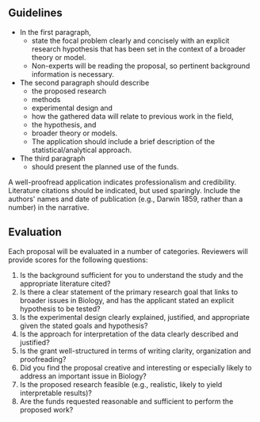 ## Guidelines
- In the first paragraph,
  - state the focal problem clearly and concisely with an explicit research hypothesis that has been set in the context of a broader theory or model.
  - Non-experts will be reading the proposal, so pertinent background information is necessary.
- The second paragraph should describe
  - the proposed research
  - methods
  - experimental design and
  - how the gathered data will relate to previous work in the field,
  - the hypothesis, and
  - broader theory or models.
  - The application should include a brief description of the statistical/analytical approach.
- The third paragraph
  - should present the planned use of the funds.

A well-proofread application indicates professionalism and credibility.
Literature citations should be indicated, but used sparingly.
Include the authors' names and date of publication (e.g., Darwin 1859, rather than a number) in the narrative.

## Evaluation

Each proposal will be evaluated in a number of categories. Reviewers will provide scores for the following questions:
1. Is the background sufficient for you to understand the study and the appropriate literature cited?
2. Is there a clear statement of the primary research goal that links to broader issues in Biology, and has the applicant stated an explicit hypothesis to be tested?
3. Is the experimental design clearly explained, justified, and appropriate given the stated goals and hypothesis?
4. Is the approach for interpretation of the data clearly described and justified?
5. Is the grant well-structured in terms of writing clarity, organization and proofreading?
6. Did you find the proposal creative and interesting or especially likely to address an important issue in Biology?
7. Is the proposed research feasible (e.g., realistic, likely to yield interpretable results)?
8. Are the funds requested reasonable and sufficient to perform the proposed work?
